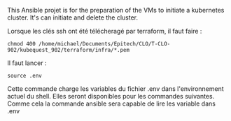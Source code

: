 This Ansible projet is for the preparation of the VMs to initiate a kubernetes cluster.
It's can initiate and delete the cluster.

Lorsque les clés ssh ont été télécheragé par terraform, il faut faire :

`chmod 400 /home/michael/Documents/Epitech/CLO/T-CLO-902/kubequest_902/terraform/infra/*.pem`

Il faut lancer : 

`source .env`

Cette commande charge les variables du fichier .env dans l'environnement actuel du shell. 
Elles seront disponibles pour les commandes suivantes. 
Comme cela la commande ansible sera capable de lire les variable dans .env
